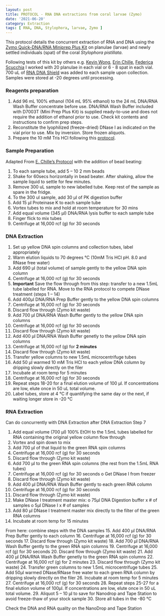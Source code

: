 ```yaml
---
layout: post
title: PROTOCOL - RNA DNA extractions from coral larvae (Zymo)
date: '2021-06-20'
category: Extraction
tags: [ RNA, DNA, Stylophora, larvae, Zymo ]
---
```



This protocol details the concurrent extraction of RNA and DNA using the [Zymo Quick-DNA/RNA Miniprep Plus Kit](https://www.zymoresearch.com/collections/quick-dna-rna-kits/products/quick-dna-rna-miniprep-plus-kit) on planulae (larvae) and newly settled individuals (spat) of the coral _Stylophora pistillata_. 

Following tests of this kit by others e.g. [Kevin Wong](https://kevinhwong1.github.io/KevinHWong_Notebook/Zymo-DNA-RNA-Extraction-Protocol/), [Erin Chille](https://echille.github.io/E.-Chille-Open-Lab-Notebook/Testing-number-of-Montipora.md-Larvae-Needed-for-DNA-RNA-Extraction/), [Federica Scucchia](https://fscucchia.github.io/FScucchia_Lab_Notebook-Mass_Lab/DNA-RNA-extraction-with-Zymo-kit/) I worked with 20 planulae in each vial or 6 - 8 spat in each vial. 700 uL of [RNA DNA Shield](https://www.zymoresearch.com/collections/dna-rna-shield) was added to each sample upon collection. Samples were stored at -20 degrees until processing.

### Reagents preparation
1. Add 96 mL 100% ethanol (104 mL 95% ethanol) to the 24 mL DNA/RNA Wash Buffer concentrate before use. DNA/RNA Wash Buffer included with D7003T (Mini Prep Plus Kit) is supplied ready-to-use and does not require the addition of ethanol prior to use. Check kit contents and instructions to confirm prep steps.  
2. Reconstitute the lyophilized (freeze-dried) DNase I as indicated on the vial prior to use. Mix by inversion. Store frozen aliquots.  
3. Prepare the 10 mM Tris HCl following this [protocol](https://github.com/fscucchia/FScucchia_Lab_Notebook-Mass_Lab/blob/master/protocols/Tris%20HCL%2C%20RNA-DNA%20extraction.docx).

### Sample Preparation
Adapted From [E. Chille’s Protocol](https://echille.github.io/E.-Chille-Open-Lab-Notebook/Protocol-for-DNA-RNA-Extractions-of-Montipora-Coral-Larvae-Using-Zymo-Duet-Extraction-Kit/) with the addition of bead beating:
1.	To each sample tube, add 5 – 10 2 mm beads
2.	Shake for 60secs horizontally in bead beater. After shaking, allow the sample liquid to settle for few minutes.
3.	Remove 300 uL sample to new labelled tube. Keep rest of the sample as spare in the fridge.
4.	To the 300 ul sample, add 30 µl of PK digestion buffer 
5.	Add 15 µl Proteinase K to each sample tube
6.	Vortex tubes to mix and hold at room temperature for 30 mins
7.	Add equal volume (345 µl) DNA/RNA lysis buffer to each sample tube
8.	Finger flick to mix tubes
9.	Centrifuge at 16,000 rcf (g) for 30 seconds

### DNA Extraction
1.	Set up yellow DNA spin columns and collection tubes, label appropriately
2.	Warm elution liquids to 70 degrees °C (10mM Tris HCl pH. 8.0 and RNase free water)
3.	Add 690 µl (total volume) of sample gently to the yellow DNA spin column
4.	Centrifuge at 16,000 rcf (g) for 30 seconds
5.	**Important** Save the flow through from this step: transfer to a new 1.5mL tube labelled for RNA. Move to the RNA protocol to compete DNase treatment (steps 1 – 14)
6.	Add 400µl DNA/RNA Prep Buffer gently to the yellow DNA spin columns
7.	Centrifuge at 16,000 rcf (g) for 30 seconds
8.	Discard flow through (Zymo kit waste)
9.	Add 700 µl DNA/RNA Wash Buffer gently to the yellow DNA spin columns
10.	Centrifuge at 16,000 rcf (g) for 30 seconds
11.	Discard flow through (Zymo kit waste)
12.	Add 400 µl DNA/RNA Wash Buffer genetly to the yellow DNA spin columns
13.	Centrifuge at 16,000 rcf (g) for **2 minutes**
14.	Discard flow through (Zymo kit waste)
15.	Transfer yellow columns to new 1.5mL microcentrifuge tubes
16.	Add 50 µl warmed 10 mM Tris HCl to each yellow DNA column by dripping slowly directly on the filer
17.	Incubate at room temp for 5 minutes
18.	Centrifuge at 16,000 rcf (g) for 30 seconds
19.	Repeat steps 18-20 for a final elution volume of 100 µl. If concentrations are low, elute once in 50 uL total volume.
20.	Label tubes, store at 4 °C if quantifying the same day or the next, if waiting longer store in -20 °C

### RNA Extraction
Can do concurrently with DNA Extraction after DNA Extraction Step 7
1.	Add equal volume (700 µl) 100% EtOH to the 1.5mL tubes labelled for RNA containing the original yellow column flow through
2.	Vortex and spin down to mix
3.	Add 700 µl of that liquid to the green RNA spin columns
4.	Centrifuge at 16,000 rcf (g) for 30 seconds
5.	Discard flow through (Zymo kit waste)
6.	Add 700 µl to the green RNA spin columns (the rest from the 1.5mL RNA tubes)
7.	Centrifuge at 16,000 rcf (g) for 30 seconds
  o	Get DNase I from freezer
8.	Discard flow through (Zymo kit waste)
9.	Add 400 µl DNA/RNA Wash Buffer gently to each green RNA column
10.	Centrifuge at 16,000 rcf (g) for 30 seconds
11.	Discard flow through (Zymo kit waste)
12.	Make DNase I treatment master mix:
  o	75µl DNA Digestion buffer x # of samples
  o	5µl DNase I x # of samples
13.	Add 80 µl DNase I treatment master mix directly to the filter of the green RNA columns
14.	Incubate at room temp for 15 minutes

From here: combine steps with the DNA samples
15.	Add 400 µl DNA/RNA Prep Buffer gently to each column
16.	Centrifuge at 16,000 rcf (g) for 30 seconds
17.	Discard flow through (Zymo kit waste)
18.	Add 700 µl DNA/RNA Wash Buffer gently to the green RNA spin columns
19.	Centrifuge at 16,000 rcf (g) for 30 seconds
20.	Discard flow through (Zymo kit waste)
21.	Add 400 µl DNA/RNA Wash Buffer genetly to the green RNA spin columns
22.	Centrifuge at 16,000 rcf (g) for 2 minutes
23.	Discard flow through (Zymo kit waste)
24.	Transfer green columns to new 1.5mL microcentrifuge tubes
25.	Add 50µl warmed DNase/RNase free water to each green RNA column by dripping slowly directly on the filer
26.	Incubate at room temp for 5 minutes
27.	Centrifuge at 16,000 rcf (g) for 30 seconds
28.	Repeat steps 25-27 for a final elution volume of 100µl. If concentrations are low, elute once in 50 uL total volume.
29.	Aliquot 5 – 10 µl to save for Nanodrop and Tape Station to avoid freeze-thaw of your stock sample
30.	Store all tubes in the -80 °C


Check the DNA and RNA quality on the NanoDrop and Tape Station
